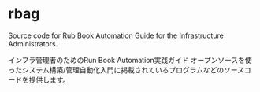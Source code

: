 rbag
====

Source code for Rub Book Automation Guide for the Infrastructure Administrators.

インフラ管理者のためのRun Book Automation実践ガイド オープンソースを使ったシステム構築/管理自動化入門に掲載されているプログラムなどのソースコードを提供します。